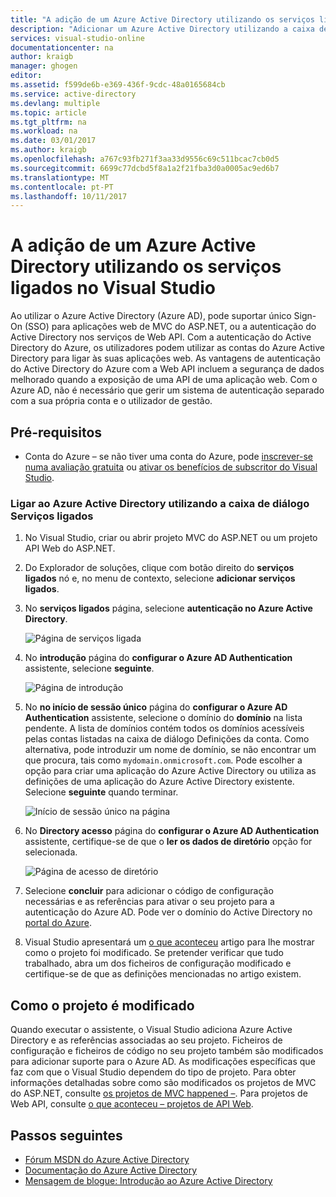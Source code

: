 ```yaml
---
title: "A adição de um Azure Active Directory utilizando os serviços ligados no Visual Studio | Microsoft Docs"
description: "Adicionar um Azure Active Directory utilizando a caixa de diálogo do Visual Studio adicionar ligado serviços"
services: visual-studio-online
documentationcenter: na
author: kraigb
manager: ghogen
editor: 
ms.assetid: f599de6b-e369-436f-9cdc-48a0165684cb
ms.service: active-directory
ms.devlang: multiple
ms.topic: article
ms.tgt_pltfrm: na
ms.workload: na
ms.date: 03/01/2017
ms.author: kraigb
ms.openlocfilehash: a767c93fb271f3aa33d9556c69c511bcac7cb0d5
ms.sourcegitcommit: 6699c77dcbd5f8a1a2f21fba3d0a0005ac9ed6b7
ms.translationtype: MT
ms.contentlocale: pt-PT
ms.lasthandoff: 10/11/2017
---
```

# <a name="adding-an-azure-active-directory-by-using-connected-services-in-visual-studio"></a>A adição de um Azure Active Directory utilizando os serviços ligados no Visual Studio
Ao utilizar o Azure Active Directory (Azure AD), pode suportar único Sign-On (SSO) para aplicações web de MVC do ASP.NET, ou a autenticação do Active Directory nos serviços de Web API. Com a autenticação do Active Directory do Azure, os utilizadores podem utilizar as contas do Azure Active Directory para ligar às suas aplicações web. As vantagens de autenticação do Active Directory do Azure com a Web API incluem a segurança de dados melhorado quando a exposição de uma API de uma aplicação web. Com o Azure AD, não é necessário que gerir um sistema de autenticação separado com a sua própria conta e o utilizador de gestão.

## <a name="prerequisites"></a>Pré-requisitos
- Conta do Azure – se não tiver uma conta do Azure, pode [inscrever-se numa avaliação gratuita](https://azure.microsoft.com/pricing/free-trial/?WT.mc_id=A261C142F) ou [ativar os benefícios de subscritor do Visual Studio](https://azure.microsoft.com/pricing/member-offers/msdn-benefits-details/?WT.mc_id=A261C142F).

### <a name="connect-to-azure-active-directory-using-the-connected-services-dialog"></a>Ligar ao Azure Active Directory utilizando a caixa de diálogo Serviços ligados
1. No Visual Studio, criar ou abrir projeto MVC do ASP.NET ou um projeto API Web do ASP.NET.

1. Do Explorador de soluções, clique com botão direito do **serviços ligados** nó e, no menu de contexto, selecione **adicionar serviços ligados**.

1. No **serviços ligados** página, selecione **autenticação no Azure Active Directory**.
   
    ![Página de serviços ligada](./media/vs-azure-tools-connected-services-add-active-directory/connected-services-add-active-directory.png)

1. No **introdução** página do **configurar o Azure AD Authentication** assistente, selecione **seguinte**.
   
    ![Página de introdução](./media/vs-azure-tools-connected-services-add-active-directory/configure-azure-ad-wizard-1.png)

1. No **no início de sessão único** página do **configurar o Azure AD Authentication** assistente, selecione o domínio do **domínio** na lista pendente. A lista de domínios contém todos os domínios acessíveis pelas contas listadas na caixa de diálogo Definições da conta. Como alternativa, pode introduzir um nome de domínio, se não encontrar um que procura, tais como `mydomain.onmicrosoft.com`. Pode escolher a opção para criar uma aplicação do Azure Active Directory ou utiliza as definições de uma aplicação do Azure Active Directory existente. Selecione **seguinte** quando terminar.
   
    ![Início de sessão único na página](./media/vs-azure-tools-connected-services-add-active-directory/configure-azure-ad-wizard-2.png)

1. No **Directory acesso** página do **configurar o Azure AD Authentication** assistente, certifique-se de que o **ler os dados de diretório** opção for selecionada. 
   
    ![Página de acesso de diretório](./media/vs-azure-tools-connected-services-add-active-directory/configure-azure-ad-wizard-3.png)

1. Selecione **concluir** para adicionar o código de configuração necessárias e as referências para ativar o seu projeto para a autenticação do Azure AD. Pode ver o domínio do Active Directory no [portal do Azure](http://go.microsoft.com/fwlink/p/?LinkID=525040).

1. Visual Studio apresentará um [o que aconteceu](#how-your-project-is-modified) artigo para lhe mostrar como o projeto foi modificado. Se pretender verificar que tudo trabalhado, abra um dos ficheiros de configuração modificado e certifique-se de que as definições mencionadas no artigo existem. 

## <a name="how-your-project-is-modified"></a>Como o projeto é modificado
Quando executar o assistente, o Visual Studio adiciona Azure Active Directory e as referências associadas ao seu projeto. Ficheiros de configuração e ficheiros de código no seu projeto também são modificados para adicionar suporte para o Azure AD. As modificações específicas que faz com que o Visual Studio dependem do tipo de projeto. Para obter informações detalhadas sobre como são modificados os projetos de MVC do ASP.NET, consulte [os projetos de MVC happened –](http://go.microsoft.com/fwlink/p/?LinkID=513809). Para projetos de Web API, consulte [o que aconteceu – projetos de API Web](http://go.microsoft.com/fwlink/p/?LinkId=513810).

## <a name="next-steps"></a>Passos seguintes
* [Fórum MSDN do Azure Active Directory](https://social.msdn.microsoft.com/forums/azure/home?forum=WindowsAzureAD)
* [Documentação do Azure Active Directory](https://azure.microsoft.com/documentation/services/active-directory/)
* [Mensagem de blogue: Introdução ao Azure Active Directory](http://blogs.msdn.com/b/brunoterkaly/archive/2014/03/03/introduction-to-windows-azure-active-directory.aspx)


